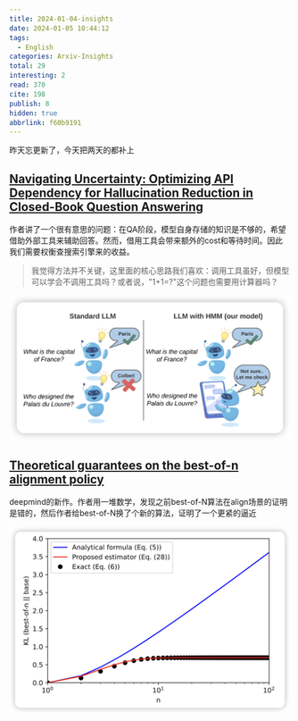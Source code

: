 ```yaml
---
title: 2024-01-04-insights
date: 2024-01-05 10:44:12
tags:
  - English
categories: Arxiv-Insights
total: 29
interesting: 2
read: 370
cite: 198
publish: 8
hidden: true
abbrlink: f60b9191
---
```


昨天忘更新了，今天把两天的都补上

## [Navigating Uncertainty: Optimizing API Dependency for Hallucination Reduction in Closed-Book Question Answering](https://arxiv.org/pdf/2401.01780.pdf)

作者讲了一个很有意思的问题：在QA阶段，模型自身存储的知识是不够的，希望借助外部工具来辅助回答。然而，借用工具会带来额外的cost和等待时间。因此我们需要权衡查搜索引擎来的收益。

> 我觉得方法并不关键，这里面的核心思路我们喜欢：调用工具虽好，但模型可以学会不调用工具吗？或者说，"1+1=?"这个问题也需要用计算器吗？

<img src="../../files/images/arxiv-insights/2024-01-01-01-05/Navigating-Uncertainty.png">



## [Theoretical guarantees on the best-of-n alignment policy](https://arxiv.org/pdf/2401.01879.pdf)

deepmind的新作。作者用一堆数学，发现之前best-of-N算法在align场景的证明是错的，然后作者给best-of-N换了个新的算法，证明了一个更紧的逼近

<img src="../../files/images/arxiv-insights/2024-01-01-01-05/best-of-n.png">

